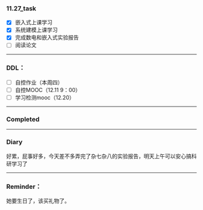 ### 11.27_task

* [X] 嵌入式上课学习
* [X] 系统建模上课学习
* [X] 完成数电和嵌入式实验报告
* [ ] 阅读论文

---

### DDL：

* [ ] 自控作业（本周四）
* [ ] 自控MOOC（12.11 9：00）
* [ ] 学习检测mooc（12.20）

---

### Completed

---

### Diary

好累，屁事好多，今天差不多弄完了杂七杂八的实验报告，明天上午可以安心搞科研学习了

---

### Reminder：

她要生日了，该买礼物了。
